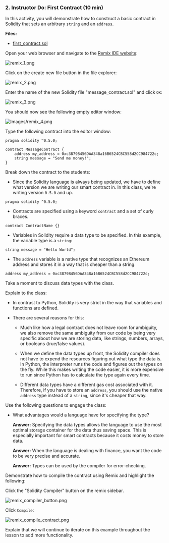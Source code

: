 ### 2. Instructor Do: First Contract (10 min)

In this activity, you will demonstrate how to construct a basic contract in Solidity that sets an arbitrary `string` and an `address`.

**Files:**

* [first_contract.sol](Activities/02-Ins_First_Contract/Solved/first_contract.sol)

Open your web browser and navigate to the [Remix IDE website](http://remix.ethereum.org):

 ![remix_1.png](Images/remix_1.png)

Click on the create new file button in the file explorer:

 ![remix_2.png](Images/remix_2.png)

Enter the name of the new Solidity file "message_contract.sol" and click `OK`:

 ![remix_3.png](Images/remix_3.png)

You should now see the following empty editor window:

![Images/remix_4.png](Images/remix_4.png)

Type the following contract into the editor window:

```solidity
pragma solidity ^0.5.0;

contract MessageContract {
    address my_address = 0xc3879B456DAA348a16B6524CBC558d2CC984722c;
    string message = "Send me money!";
}
```

Break down the contract to the students:

* Since the Solidity language is always being updated, we have to define what version we are writing our smart contract in.
  In this class, we're writing version `0.5.0` and up.

```solidity
pragma solidity ^0.5.0;
```

* Contracts are specified using a keyword `contract` and a set of curly braces.

```solidity
contract ContractName {}
```

* Variables in Solidity require a data type to be specified. In this example, the variable type is a `string`:

```solidity
string message = "Hello World";
```

* The `address` variable is a native type that recognizes an Ethereum address and stores it in a way that is cheaper than a string.

```solidity
address my_address = 0xc3879B456DAA348a16B6524CBC558d2CC984722c;
```

Take a moment to discuss data types with the class.

Explain to the class:

* In contrast to Python, Solidity is very strict in the way that variables and functions are defined.

* There are several reasons for this:

  * Much like how a legal contract does not leave room for ambiguity, we also remove the same ambiguity from our code
    by being very specific about how we are storing data, like strings, numbers, arrays, or booleans (true/false values).

  * When we define the data types up front, the Solidity compiler does not have to expend the resources figuring out what type the data is.
    In Python, the interpreter runs the code and figures out the types on the fly. While this makes writing the code easier, it is more
    expensive to run since Python has to calculate the type again every time.

  * Different data types have a different gas cost associated with it. Therefore, if you have to store an `address`, you should use the native
    `address` type instead of a `string`, since it's cheaper that way.

Use the following questions to engage the class:

* What advantages would a language have for specifying the type?

  **Answer:** Specifying the data types allows the language to use the most optimal storage container for the data thus saving space.
  This is especially important for smart contracts because it costs money to store data.

  **Answer:** When the language is dealing with finance, you want the code to be very precise and accurate.

  **Answer:** Types can be used by the compiler for error-checking.

Demonstrate how to compile the contract using Remix and highlight the following:

Click the "Solidity Compiler" button on the remix sidebar.

![remix_compiler_button.png](Images/remix_compiler_button.png)


Click `Compile`:

![remix_compile_contract.png](Images/remix_compile_contract.png)

Explain that we will continue to iterate on this example throughout the lesson to add more functionality.
